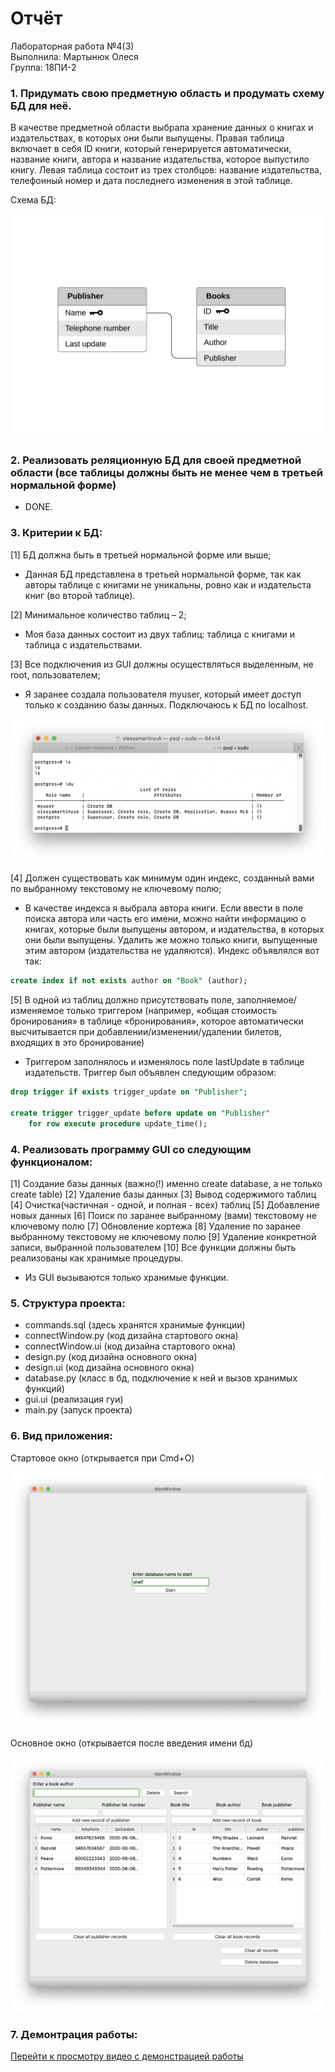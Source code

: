 # Отчёт 

Лабораторная работа №4(3)  
Выполнила: Мартынюк Олеся   
Группа: 18ПИ-2   


### 1.    Придумать свою предметную область и продумать схему БД для неё.

В качестве предметной области выбрала хранение данных о книгах и издательствах, в которых они были выпущены. Правая таблица включает в себя ID книги, который генерируется автоматически, название книги, автора и название издательства, которое выпустило книгу. Левая таблица состоит из трех столбцов: название издательства, телефонный номер и дата последнего изменения в этой таблице. 

Схема БД: 

![schema](https://github.com/aiiselo/HSE-software-engineering/blob/master/2nd%20course/Database/Lab_3/screenshots/Дизайн%20без%20названия-3.png)

### 2.    Реализовать реляционную БД для своей предметной области (все таблицы должны быть не менее чем в третьей нормальной форме)

- DONE.

### 3.    Критерии к БД:
[1]     БД должна быть в третьей нормальной форме или выше;

- Данная БД представлена в третьей нормальной форме, так как авторы таблице с книгами не уникальны, ровно как и издательста книг (во второй таблице). 

[2]     Минимальное количество таблиц – 2;

- Моя база данных состоит из двух таблиц: таблица с книгами и таблица с издательствами.

[3]     Все подключения из GUI должны осуществляться выделенным, не root, пользователем;

- Я заранее создала пользователя myuser, который имеет доступ только к созданию базы данных. Подключаюсь к БД по localhost.

![usercreate](https://github.com/aiiselo/HSE-software-engineering/blob/master/2nd%20course/Database/Lab_3/screenshots/Снимок%20экрана%202020-06-06%20в%2004.07.17.png)

[4]     Должен существовать как минимум один индекс, созданный вами по выбранному текстовому не ключевому полю;

- В качестве индекса я выбрала автора книги. Если ввести в поле поиска автора или часть его имени, можно найти информацию о книгах, которые были выпущены автором, и издательства, в которых они были выпущены. Удалить же можно только книги, выпущенные этим автором (издательства не удаляются). Индекс объявлялся вот так: 

```sql
create index if not exists author on "Book" (author);
```

[5]     В одной из таблиц должно присутствовать поле, заполняемое/изменяемое только триггером (например, «общая стоимость бронирования» в таблице «бронирования», которое автоматически высчитывается при добавлении/изменении/удалении билетов, входящих в это бронирование)

- Триггером заполнялось и изменялось поле lastUpdate в таблице издательств. Триггер был объявлен следующим образом: 
```sql
drop trigger if exists trigger_update on "Publisher";

create trigger trigger_update before update on "Publisher" 
    for row execute procedure update_time();
```

### 4.    Реализовать программу GUI со следующим функционалом:

[1]     Создание базы данных (важно(!) именно create database, а не только create table)
[2]     Удаление базы данных
[3]     Вывод содержимого таблиц
[4]     Очистка(частичная - одной, и полная - всех) таблиц
[5]     Добавление новых данных
[6]     Поиск по заранее выбранному (вами) текстовому не ключевому полю
[7]     Обновление кортежа
[8]     Удаление по заранее выбранному текстовому не ключевому полю
[9]     Удаление конкретной записи, выбранной пользователем
[10]     Все функции должны быть реализованы как хранимые процедуры. 

 - Из GUI вызываются только хранимые функции. 
 
 ### 5. Структура проекта: 
 
 - commands.sql (здесь хранятся хранимые функции)
 - connectWindow.py (код дизайна стартового окна)
 - connectWindow.ui (код дизайна стартового окна)
 - design.py (код дизайна основного окна)
 - design.ui (код дизайна основного окна)
 - database.py (класс в бд, подключение к ней и вызов хранимых функций)
 - gui.ui (реализация гуи)
 - main.py (запуск проекта)
 
 ### 6. Вид приложения:
 
 Стартовое окно (открывается при Cmd+O)

![startWindow](https://github.com/aiiselo/HSE-software-engineering/blob/master/2nd%20course/Database/Lab_3/screenshots/Снимок%20экрана%202020-06-06%20в%2004.23.18.png)

Основное окно (открывается после введения имени бд)

![defaultWindow](https://github.com/aiiselo/HSE-software-engineering/blob/master/2nd%20course/Database/Lab_3/screenshots/Снимок%20экрана%202020-06-06%20в%2004.23.28.png)

### 7. Демонтрация работы: 

[Перейти к просмотру видео с демонстрацией работы](https://youtu.be/Gz5Ij_Zs_i8)
